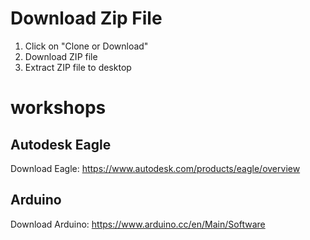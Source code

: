 # Download Zip File
1. Click on "Clone or Download"
2. Download ZIP file
3. Extract ZIP file to desktop

# workshops
## Autodesk Eagle
Download Eagle: 
https://www.autodesk.com/products/eagle/overview

## Arduino 
Download Arduino: https://www.arduino.cc/en/Main/Software
